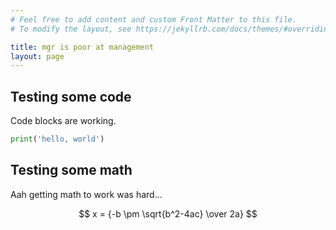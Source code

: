 ```yaml
---
# Feel free to add content and custom Front Matter to this file.
# To modify the layout, see https://jekyllrb.com/docs/themes/#overriding-theme-defaults

title: mgr is poor at management
layout: page
---
```


## Testing some code

Code blocks are working.

```python
print('hello, world')
```

## Testing some math

Aah getting math to work was hard...

$$
x = {-b \pm \sqrt{b^2-4ac} \over 2a}
$$